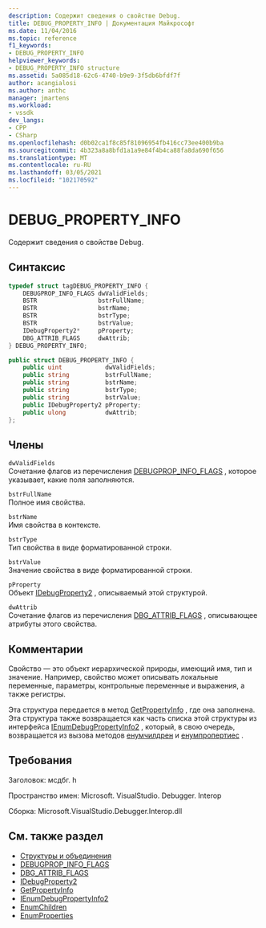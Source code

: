 ```yaml
---
description: Содержит сведения о свойстве Debug.
title: DEBUG_PROPERTY_INFO | Документация Майкрософт
ms.date: 11/04/2016
ms.topic: reference
f1_keywords:
- DEBUG_PROPERTY_INFO
helpviewer_keywords:
- DEBUG_PROPERTY_INFO structure
ms.assetid: 5a085d18-62c6-4740-b9e9-3f5db6bfdf7f
author: acangialosi
ms.author: anthc
manager: jmartens
ms.workload:
- vssdk
dev_langs:
- CPP
- CSharp
ms.openlocfilehash: d0b02ca1f8c85f81096954fb416cc73ee400b9ba
ms.sourcegitcommit: 4b323a8a8bfd1a1a9e84f4b4ca88fa8da690f656
ms.translationtype: MT
ms.contentlocale: ru-RU
ms.lasthandoff: 03/05/2021
ms.locfileid: "102170592"
---
```

# <a name="debug_property_info"></a>DEBUG_PROPERTY_INFO
Содержит сведения о свойстве Debug.

## <a name="syntax"></a>Синтаксис

```cpp
typedef struct tagDEBUG_PROPERTY_INFO {
    DEBUGPROP_INFO_FLAGS dwValidFields;
    BSTR                 bstrFullName;
    BSTR                 bstrName;
    BSTR                 bstrType;
    BSTR                 bstrValue;
    IDebugProperty2*     pProperty;
    DBG_ATTRIB_FLAGS     dwAttrib;
} DEBUG_PROPERTY_INFO;
```

```csharp
public struct DEBUG_PROPERTY_INFO {
    public uint            dwValidFields;
    public string          bstrFullName;
    public string          bstrName;
    public string          bstrType;
    public string          bstrValue;
    public IDebugProperty2 pProperty;
    public ulong           dwAttrib;
};
```

## <a name="members"></a>Члены
`dwValidFields`\
Сочетание флагов из перечисления [DEBUGPROP_INFO_FLAGS](../../../extensibility/debugger/reference/debugprop-info-flags.md) , которое указывает, какие поля заполняются.

`bstrFullName`\
Полное имя свойства.

`bstrName`\
Имя свойства в контексте.

`bstrType`\
Тип свойства в виде форматированной строки.

`bstrValue`\
Значение свойства в виде форматированной строки.

`pProperty`\
Объект [IDebugProperty2](../../../extensibility/debugger/reference/idebugproperty2.md) , описываемый этой структурой.

`dwAttrib`\
Сочетание флагов из перечисления [DBG_ATTRIB_FLAGS](../../../extensibility/debugger/reference/dbg-attrib-flags.md) , описывающее атрибуты этого свойства.

## <a name="remarks"></a>Комментарии
Свойство — это объект иерархической природы, имеющий имя, тип и значение. Например, свойство может описывать локальные переменные, параметры, контрольные переменные и выражения, а также регистры.

Эта структура передается в метод [GetPropertyInfo](../../../extensibility/debugger/reference/idebugproperty2-getpropertyinfo.md) , где она заполнена. Эта структура также возвращается как часть списка этой структуры из интерфейса [IEnumDebugPropertyInfo2](../../../extensibility/debugger/reference/ienumdebugpropertyinfo2.md) , который, в свою очередь, возвращается из вызова методов [енумчилдрен](../../../extensibility/debugger/reference/idebugproperty2-enumchildren.md) и [енумпропертиес](../../../extensibility/debugger/reference/idebugstackframe2-enumproperties.md) .

## <a name="requirements"></a>Требования
Заголовок: мсдбг. h

Пространство имен: Microsoft. VisualStudio. Debugger. Interop

Сборка: Microsoft.VisualStudio.Debugger.Interop.dll

## <a name="see-also"></a>См. также раздел
- [Структуры и объединения](../../../extensibility/debugger/reference/structures-and-unions.md)
- [DEBUGPROP_INFO_FLAGS](../../../extensibility/debugger/reference/debugprop-info-flags.md)
- [DBG_ATTRIB_FLAGS](../../../extensibility/debugger/reference/dbg-attrib-flags.md)
- [IDebugProperty2](../../../extensibility/debugger/reference/idebugproperty2.md)
- [GetPropertyInfo](../../../extensibility/debugger/reference/idebugproperty2-getpropertyinfo.md)
- [IEnumDebugPropertyInfo2](../../../extensibility/debugger/reference/ienumdebugpropertyinfo2.md)
- [EnumChildren](../../../extensibility/debugger/reference/idebugproperty2-enumchildren.md)
- [EnumProperties](../../../extensibility/debugger/reference/idebugstackframe2-enumproperties.md)
